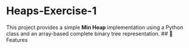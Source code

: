 # Heaps-Exercise-1
This project provides a simple **Min Heap** implementation using a Python class and an array-based complete binary tree representation.  ## 📌 Features
